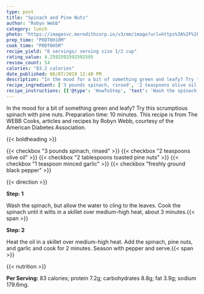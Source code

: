 ```yaml
---
type: post
title: "Spinach and Pine Nuts"
author: "Robyn Webb"
category: lunch
photo: "https://imagesvc.meredithcorp.io/v3/mm/image?url=https%3A%2F%2Fimages.media-allrecipes.com%2Fuserphotos%2F8011221.jpg"
prep_time: "P0DT0H10M"
cook_time: "P0DT0H5M"
recipe_yield: "6 servings/ serving size 1/2 cup"
rating_value: 4.2592592592592595
review_count: 54
calories: "83.2 calories"
date_published: 06/07/2019 12:40 PM
description: "In the mood for a bit of something green and leafy? Try this scrumptious spinach with pine nuts. Preparation time: 10 minutes. This recipe is from The WEBB Cooks, articles and recipes by Robyn Webb, courtesy of the American Diabetes Association."
recipe_ingredient: ['3 pounds spinach, rinsed', '2 teaspoons olive oil', '2 tablespoons toasted pine nuts', '1 teaspoon minced garlic', 'freshly ground black pepper']
recipe_instructions: [{'@type': 'HowToStep', 'text': 'Wash the spinach, but allow the water to cling to the leaves. Cook the spinach until it wilts in a skillet over medium-high heat, about 3 minutes.\n'}, {'@type': 'HowToStep', 'text': 'Heat the oil in a skillet over medium-high heat. Add the spinach, pine nuts, and garlic and cook for 2 minutes. Season with pepper and serve.\n'}]
---
```


In the mood for a bit of something green and leafy? Try this scrumptious spinach with pine nuts. Preparation time: 10 minutes. This recipe is from The WEBB Cooks, articles and recipes by Robyn Webb, courtesy of the American Diabetes Association. 

{{< boldheading >}}

{{< checkbox "3 pounds spinach, rinsed" >}}
{{< checkbox "2 teaspoons olive oil" >}}
{{< checkbox "2 tablespoons toasted pine nuts" >}}
{{< checkbox "1 teaspoon minced garlic" >}}
{{< checkbox "freshly ground black pepper" >}}


{{< direction >}}

**Step: 1**

Wash the spinach, but allow the water to cling to the leaves. Cook the spinach until it wilts in a skillet over medium-high heat, about 3 minutes.{{< span >}}

**Step: 2**

Heat the oil in a skillet over medium-high heat. Add the spinach, pine nuts, and garlic and cook for 2 minutes. Season with pepper and serve.{{< span >}}

{{< nutrition >}}

**Per Serving:** 83 calories; protein 7.2g; carbohydrates 8.8g; fat 3.9g; sodium 179.6mg.